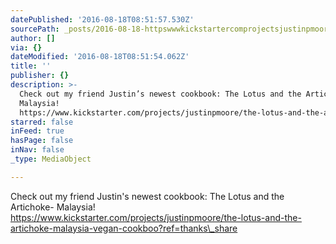 ```yaml
---
datePublished: '2016-08-18T08:51:57.530Z'
sourcePath: _posts/2016-08-18-httpswwwkickstartercomprojectsjustinpmoorethe-lotus-.md
author: []
via: {}
dateModified: '2016-08-18T08:51:54.062Z'
title: ''
publisher: {}
description: >-
  Check out my friend Justin’s newest cookbook: The Lotus and the Artichoke-
  Malaysia! 
  https://www.kickstarter.com/projects/justinpmoore/the-lotus-and-the-artichoke-malaysia-vegan-cookboo?ref=thanks_share
starred: false
inFeed: true
hasPage: false
inNav: false
_type: MediaObject

---
```

Check out my friend Justin's newest cookbook: The Lotus and the Artichoke- Malaysia!   
https://www.kickstarter.com/projects/justinpmoore/the-lotus-and-the-artichoke-malaysia-vegan-cookboo?ref=thanks\_share